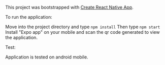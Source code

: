 This project was bootstrapped with [Create React Native App](https://github.com/react-community/create-react-native-app).

To run the application:

  Move into the project directory and type `npm install`
  Then type `npm start`
  Install "Expo app" on your mobile and scan the qr code generated to view the application.

Test:

  Application is tested on android mobile.
